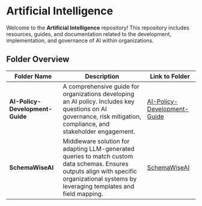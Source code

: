 # Artificial Intelligence 

Welcome to the **Artificial Intelligence** repository! This repository includes resources, guides, and documentation related to the development, implementation, and governance of AI within organizations.


## Folder Overview

| Folder Name                    | Description                                                                                                   | Link to Folder                                   |
|--------------------------------|---------------------------------------------------------------------------------------------------------------|--------------------------------------------------|
| **AI-Policy-Development-Guide** | A comprehensive guide for organizations developing an AI policy. Includes key questions on AI governance, risk mitigation, compliance, and stakeholder engagement. | [AI-Policy-Development-Guide](./AI-Policy-Development-Guide) |
| **SchemaWiseAI**                | Middleware solution for adapting LLM-generated queries to match custom data schemas. Ensures outputs align with specific organizational systems by leveraging templates and field mapping. | [SchemaWiseAI](./SchemaWiseAI)                   |
